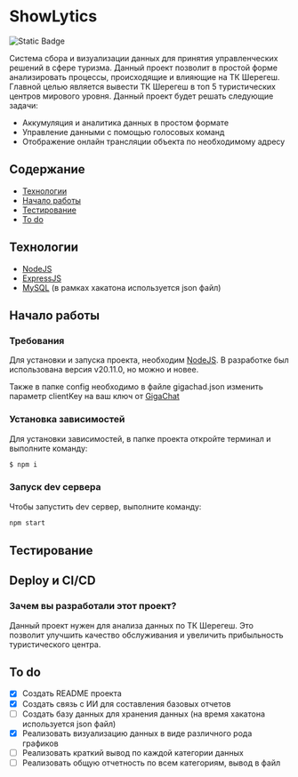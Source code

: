 # ShowLytics
<img alt="Static Badge" src="https://img.shields.io/badge/dev_status-in_process-green">

Система сбора и визуализации данных для принятия управленческих решений в сфере туризма. Данный проект позволит в простой форме анализировать процессы, происходящие и влияющие на ТК Шерегеш. Главной целью является вывести ТК Шерегеш в топ 5 туристических центров мирового уровня.
Данный проект будет решать следующие задачи:
- Аккумуляция и аналитика данных в простом формате
- Управление данными с помощью голосовых команд
- Отображение онлайн трансляции объекта по необходимому адресу

## Содержание
- [Технологии](#технологии)
- [Начало работы](#начало-работы)
- [Тестирование](#тестирование)
- [To do](#to-do)

## Технологии 
- [NodeJS](https://nodejs.org/)
- [ExpressJS](https://expressjs.com/)
- [MySQL](https://www.mysql.com/) (в рамках хакатона используется json файл)

## Начало работы

### Требования
Для установки и запуска проекта, необходим [NodeJS](https://nodejs.org/). В разработке был использована версия v20.11.0, но можно и новее.

Также в папке config необходимо в файле gigachad.json изменить параметр clientKey на ваш ключ от [GigaChat](https://developers.sber.ru/studio/workspaces/)

### Установка зависимостей
Для установки зависимостей, в папке проекта откройте терминал и выполните команду:
```sh
$ npm i
```

### Запуск dev сервера
Чтобы запустить dev сервер, выполните команду:
```sh
npm start
```

## Тестирование


## Deploy и CI/CD


### Зачем вы разработали этот проект?
Данный проект нужен для анализа данных по ТК Шерегеш. Это позволит улучшить качество обслуживания и увеличить прибыльность туристического центра.

## To do
- [x] Создать README проекта
- [x] Создать связь с ИИ для составления базовых отчетов
- [ ] Создать базу данных для хранения данных (на время хакатона используется json файл)
- [x] Реализовать визуализацию данных в виде различного рода графиков
- [ ] Реализовать краткий вывод по каждой категории данных
- [ ] Реализовать общую отчетность по всем категориям, вывод в файл